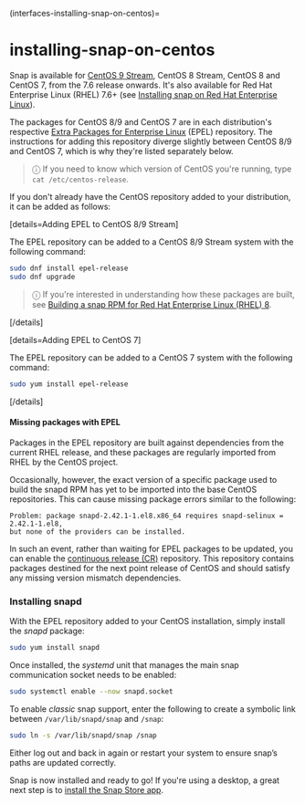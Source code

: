 (interfaces-installing-snap-on-centos)=
# installing-snap-on-centos

Snap is available for [CentOS 9 Stream](https://www.centos.org/), CentOS 8 Stream, CentOS 8 and CentOS 7, from the 7.6 release onwards. It's also available for Red Hat Enterprise Linux (RHEL) 7.6+ (see [Installing snap on Red Hat Enterprise Linux](/interfaces/installing-snap-on-red-hat)).

The packages for CentOS 8/9 and CentOS 7 are in each distribution's respective [Extra Packages for Enterprise Linux](https://fedoraproject.org/wiki/EPEL) (EPEL) repository. The instructions for adding this repository diverge slightly between CentOS 8/9 and CentOS 7, which is why they're listed separately below.

> ⓘ  If you need to know which version of CentOS you're running, type `cat /etc/centos-release`.

If you don't already have the CentOS repository added to your distribution, it can be added as follows:

[details=Adding EPEL to CentOS 8/9 Stream]

The EPEL repository can be added to a CentOS 8/9 Stream system with the following command:

```bash
sudo dnf install epel-release
sudo dnf upgrade
```
 > ⓘ  If you're interested in understanding how these packages are built, see  [Building a snap RPM for Red Hat Enterprise Linux (RHEL) 8](/interfaces/building-snap-rpms-on-rhel).

[/details]

[details=Adding EPEL to CentOS 7]

The EPEL repository can be added to a CentOS 7 system with the following command:

```bash
sudo yum install epel-release
```
[/details]

<h4 id='heading--epel-dependencies'>Missing packages with EPEL</h4>

Packages in the EPEL repository are built against dependencies from the current RHEL release, and these packages are regularly imported from RHEL by the CentOS project.

Occasionally, however, the exact version of a specific package used to build the snapd RPM has yet to be imported into the base CentOS repositories. This can cause missing package errors similar to the following:

```no-highlight
Problem: package snapd-2.42.1-1.el8.x86_64 requires snapd-selinux = 2.42.1-1.el8,
but none of the providers can be installed.
```

In such an event, rather than waiting for EPEL packages to be updated, you can enable the [continuous release (CR)](https://wiki.centos.org/AdditionalResources/Repositories/CR) repository. This repository contains packages destined for the next point release of CentOS and should satisfy any missing version mismatch dependencies.

### Installing snapd

With the EPEL repository added to your CentOS installation, simply install the *snapd* package:

```bash
sudo yum install snapd
```

Once installed, the *systemd* unit that manages the main snap communication socket needs to be enabled:

```bash
sudo systemctl enable --now snapd.socket
```

To enable *classic* snap support, enter the following to create a symbolic link between `/var/lib/snapd/snap` and `/snap`:

```bash
sudo ln -s /var/lib/snapd/snap /snap
```

Either log out and back in again or restart your system to ensure snap’s paths are updated correctly.

Snap is now installed and ready to go!  If you're using a desktop, a great next step is to [install the Snap Store app](/interfaces/installing-snap-store-app).


